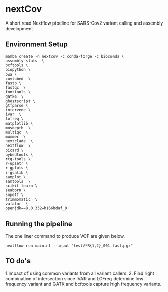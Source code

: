 # nextCov

A short read Nextflow pipeline for SARS-Cov2 variant calling and assembly development

## Environment Setup

```
mamba create -n nextcov -c conda-forge -c bioconda \
assembly-stats  \
bcftools \
biopython \
bwa \
covtobed  \
fastp \
fastqc  \
fonttools \
gatk4  \
ghostscript \
gtfparse \
intervene \
ivar  \
lofreq \
matplotlib \
mosdepth  \
multiqc  \
mummer  \
nextclade  \
nextflow  \
picard \
pybedtools \
rtg-tools \
r-upsetr \
r-gplots \
r-gsalib \
samplot \
samtools  \
scikit-learn \
seaborn \
snpeff \
trimmomatic  \
vafator  \
openjdk==8.0.332=h166bdaf_0
```

## Running the pipeline

The one liner command to produce VCF are given below.

```
nextflow run main.nf --input "test/*R{1,2}_001.fastq.gz"
```

## TO do's

1.Impact of using common variants from all variant callers.
2. Find right combination of intersection since IVAR and LOFreq determine low frequency variant and GATK and bcftools capture high frequency variants.

